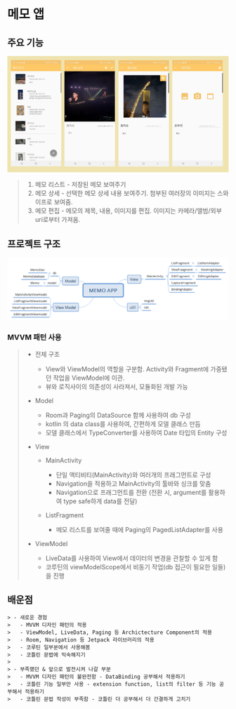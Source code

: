 # 메모 앱
## 주요 기능   
![화면](https://github.com/hyunju92/memoPr/blob/master/app/src/main/res/drawable/memo_screen_capture.png)   
  > 1. 메모 리스트 - 저장된 메모 보여주기
  > 2. 메모 상세 - 선택한 메모 상세 내용 보여주기. 첨부된 여러장의 이미지는 스와이프로 보여줌.
  > 3. 메모 편집 - 메모의 제목, 내용, 이미지를 편집. 이미지는 카메라/앨범/외부 uri로부터 가져옴.   
  
  
## 프로젝트 구조
![구조](https://github.com/hyunju92/memoPr/blob/master/app/src/main/res/drawable/MEMO%20APP%20Structure.png)   
  ### MVVM 패턴 사용  
  > - 전체 구조
  >   - View와 ViewModel의 역할을 구분함. Activity와 Fragment에 가중됐던 작업을 ViewModel에 이관.
  >   - 뷰와 로직사이의 의존성이 사라져서, 모듈화된 개발 가능
  >
  > - Model
  >   - Room과  Paging의 DataSource 함께 사용하여 db 구성
  >   - kotlin 의 data class를 사용하여, 간편하게 모델 클래스 만듬
  >   - 모델 클래스에서 TypeConverter를 사용하여 Date 타입의 Entity 구성
  >
  > - View
  >   - MainActivity
  >     - 단일 액티비티(MainActivity)와 여러개의 프래그먼트로 구성
  >     - Navigation을 적용하고 MainActivity의 툴바와 싱크를 맞춤
  >     - Navigation으로 프래그먼트를 전환 (전환 시, argument를 활용하여 type safe하게 data를 전달)
  >   
  >   - ListFragment
  >     - 메모 리스트를 보여줄 때에 Paging의 PagedListAdapter를 사용
  >    
  > - ViewModel
  >   - LiveData를 사용하여 View에서 데이터의 변경을 관찰할 수 있게 함
  >   - 코루틴의 viewModelScope에서 비동기 작업(db 접근이 필요한 일들)을 진행     
  
  
  ## 배운점
    > - 새로운 경험
    >   - MVVM 디자인 패턴의 적용 
    >   - ViewModel, LiveData, Paging 등 Archictecture Component의 적용
    >   - Room, Navigation 등 Jetpack 라이브러리의 적용
    >   - 코루틴 일부분에서 사용해봄
    >   - 코틀린 문법에 익숙해지기
    >
    > - 부족했던 & 앞으로 발전시켜 나갈 부분
    >   - MVVM 디자인 패턴의 불완전함 - DataBinding 공부해서 적용하기
    >   - 코틀린 기능 일부만 사용 - extension function, list의 filter 등 기능 공부해서 적용하기
    >   - 코틀린 문법 작성이 부족함 - 코틀린 더 공부해서 더 간결하게 고치기
    

